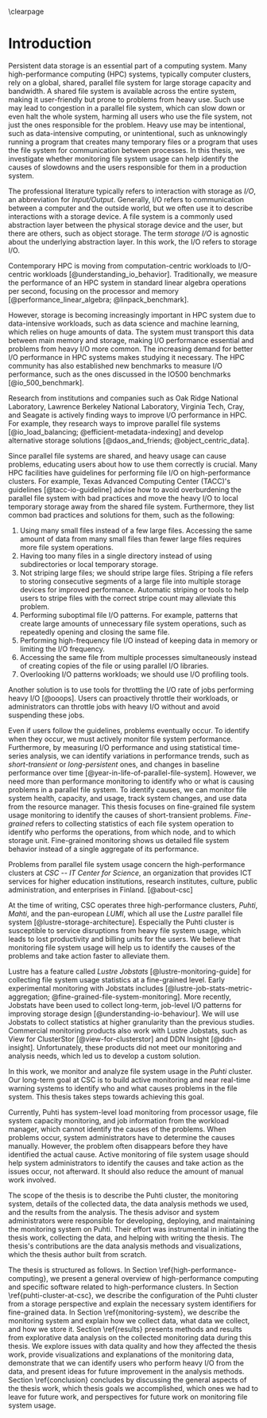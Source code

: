 \clearpage

# Introduction
Persistent data storage is an essential part of a computing system.
Many high-performance computing (HPC) systems, typically computer clusters, rely on a global, shared, parallel file system for large storage capacity and bandwidth.
A shared file system is available across the entire system, making it user-friendly but prone to problems from heavy use.
Such use may lead to congestion in a parallel file system, which can slow down or even halt the whole system, harming all users who use the file system, not just the ones responsible for the problem.
Heavy use may be intentional, such as data-intensive computing, or unintentional, such as unknowingly running a program that creates many temporary files or a program that uses the file system for communication between processes.
In this thesis, we investigate whether monitoring file system usage can help identify the causes of slowdowns and the users responsible for them in a production system.

The professional literature typically refers to interaction with storage as *I/O*, an abbreviation for *Input/Output*.
Generally, I/O refers to communication between a computer and the outside world, but we often use it to describe interactions with a storage device.
A file system is a commonly used abstraction layer between the physical storage device and the user, but there are others, such as object storage.
The term *storage I/O* is agnostic about the underlying abstraction layer.
In this work, the I/O refers to storage I/O.

<!-- TODO: greater need for understanding I/O performance and behavior  -->
<!-- TODO: [@toward_understanding_io_behavior] -->
Contemporary HPC is moving from computation-centric workloads to I/O-centric workloads [@understanding_io_behavior].
Traditionally, we measure the performance of an HPC system in standard linear algebra operations per second, focusing on the processor and memory [@performance_linear_algebra; @linpack_benchmark].
<!-- A ranking is maintained on the TOP500 list [@top_500]. -->
However, storage is becoming increasingly important in HPC system due to data-intensive workloads, such as data science and machine learning, which relies on huge amounts of data.
The system must transport this data between main memory and storage, making I/O performance essential and problems from heavy I/O more common.
The increasing demand for better I/O performance in HPC systems makes studying it necessary.
The HPC community has also established new benchmarks to measure I/O performance, such as the ones discussed in the IO500 benchmarks [@io_500_benchmark].
<!-- Ranking on IO500 list [@io_500]. -->
Research from institutions and companies such as Oak Ridge National Laboratory, Lawrence Berkeley National Laboratory, Virginia Tech, Cray, and Seagate is actively finding ways to improve I/O performance in HPC.
For example, they research ways to improve parallel file systems [@io_load_balancing; @efficient-metadata-indexing] and develop alternative storage solutions [@daos_and_friends; @object_centric_data].

Since parallel file systems are shared, and heavy usage can cause problems, educating users about how to use them correctly is crucial.
Many HPC facilities have guidelines for performing file I/O on high-performance clusters.
For example, Texas Advanced Computing Center (TACC)'s guidelines [@tacc-io-guideline] advise how to avoid overburdening the parallel file system with bad practices and move the heavy I/O to local temporary storage away from the shared file system.
Furthermore, they list common bad practices and solutions for them, such as the following:

1) Using many small files instead of a few large files.
  Accessing the same amount of data from many small files than fewer large files requires more file system operations.
2) Having too many files in a single directory instead of using subdirectories or local temporary storage.
3) Not striping large files; we should stripe large files.
  Striping a file refers to storing consecutive segments of a large file into multiple storage devices for improved performance.
  Automatic striping or tools to help users to stripe files with the correct stripe count may alleviate this problem.
4) Performing suboptimal file I/O patterns.
  For example, patterns that create large amounts of unnecessary file system operations, such as repeatedly opening and closing the same file.
5) Performing high-frequency file I/O instead of keeping data in memory or limiting the I/O frequency.
6) Accessing the same file from multiple processes simultaneously instead of creating copies of the file or using parallel I/O libraries.
7) Overlooking I/O patterns workloads; we should use I/O profiling tools.

Another solution is to use tools for throttling the I/O rate of jobs performing heavy I/O [@ooops].
Users can proactively throttle their workloads, or administrators can throttle jobs with heavy I/O without and avoid suspending these jobs.

Even if users follow the guidelines, problems eventually occur.
To identify when they occur, we must actively monitor file system performance.
Furthermore, by measuring I/O performance and using statistical time-series analysis, we can identify variations in performance trends, such as *short-transient* or *long-persistent* ones, and changes in baseline performance over time [@year-in-life-of-parallel-file-system].
However, we need more than performance monitoring to identify who or what is causing problems in a parallel file system.
To identify causes, we can monitor file system health, capacity, and usage, track system changes, and use data from the resource manager.
This thesis focuses on fine-grained file system usage monitoring to identify the causes of short-transient problems.
*Fine-grained* refers to collecting statistics of each file system operation to identify who performs the operations, from which node, and to which storage unit.
Fine-grained monitoring shows us detailed file system behavior instead of a single aggregate of its performance.

Problems from parallel file system usage concern the high-performance clusters at *CSC -- IT Center for Science*, an organization that provides ICT services for higher education institutions, research institutes, culture, public administration, and enterprises in Finland.
[@about-csc]
<!-- These services include high-performance computing, cloud computing, data storage, network services, training, and technical support. -->
At the time of writing, CSC operates three high-performance clusters, *Puhti*, *Mahti*, and the pan-european *LUMI*, which all use the *Lustre* parallel file system [@lustre-storage-architecture].
Especially the Puhti cluster is susceptible to service disruptions from heavy file system usage, which leads to lost productivity and billing units for the users.
We believe that monitoring file system usage will help us to identify the causes of the problems and take action faster to alleviate them.

Lustre has a feature called *Lustre Jobstats* [@lustre-monitoring-guide] for collecting file system usage statistics at a fine-grained level.
Early experimental monitoring with Jobstats includes [@lustre-job-stats-metric-aggregation; @fine-grained-file-system-monitoring].
More recently, Jobstats have been used to collect long-term, job-level I/O patterns for improving storage design [@understanding-io-behaviour].
We will use Jobstats to collect statistics at higher granularity than the previous studies.
Commercial monitoring products also work with Lustre Jobstats, such as View for ClusterStor [@view-for-clusterstor] and DDN Insight [@ddn-insight].
Unfortunately, these products did not meet our monitoring and analysis needs, which led us to develop a custom solution.

In this work, we monitor and analyze file system usage in the *Puhti* cluster.
Our long-term goal at CSC is to build active monitoring and near real-time warning systems to identify who and what causes problems in the file system.
This thesis takes steps towards achieving this goal.
<!-- Real-time monitoring should provide valuable information for improving the usability and throughput of the system. -->
Currently, Puhti has system-level load monitoring from processor usage, file system capacity monitoring, and job information from the workload manager, which cannot identify the causes of the problems.
When problems occur, system administrators have to determine the causes manually.
However, the problem often disappears before they have identified the actual cause.
Active monitoring of file system usage should help system administrators to identify the causes and take action as the issues occur, not afterward.
It should also reduce the amount of manual work involved.

The scope of the thesis is to describe the Puhti cluster, the monitoring system, details of the collected data, the data analysis methods we used, and the results from the analysis.
The thesis advisor and system administrators were responsible for developing, deploying, and maintaining the monitoring system on Puhti.
Their effort was instrumental in initiating the thesis work, collecting the data, and helping with writing the thesis.
The thesis's contributions are the data analysis methods and visualizations, which the thesis author built from scratch.

<!-- TODO: improve thesis outline based on the section contents -->
The thesis is structured as follows.
In Section \ref{high-performance-computing}, we present a general overview of high-performance computing and specific software related to high-performance clusters.
In Section \ref{puhti-cluster-at-csc}, we describe the configuration of the Puhti cluster from a storage perspective and explain the necessary system identifiers for fine-grained data.
In Section \ref{monitoring-system}, we describe the monitoring system and explain how we collect data, what data we collect, and how we store it.
Section \ref{results} presents methods and results from explorative data analysis on the collected monitoring data during this thesis.
We explore issues with data quality and how they affected the thesis work, provide visualizations and explanations of the monitoring data, demonstrate that we can identify users who perform heavy I/O from the data, and present ideas for future improvement in the analysis methods.
Section \ref{conclusion} concludes by discussing the general aspects of the thesis work, which thesis goals we accomplished, which ones we had to leave for future work, and perspectives for future work on monitoring file system usage.
